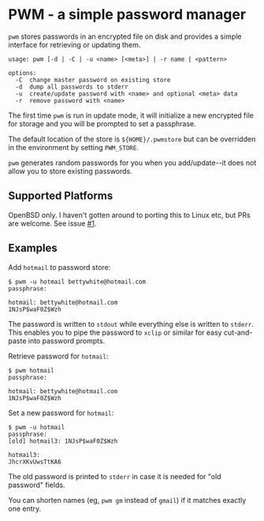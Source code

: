 PWM - a simple password manager
==

`pwm` stores passwords in an encrypted file on disk and provides a simple interface for retrieving or updating them.

```
usage: pwm [-d | -C | -u <name> [<meta>] | -r name | <pattern>

options:
  -C  change master password on existing store
  -d  dump all passwords to stderr
  -u  create/update password with <name> and optional <meta> data
  -r  remove password with <name>
```
The first time `pwm` is run in update mode, it will initialize a
new encrypted file for storage and you will be prompted to set a
passphrase.

The default location of the store is `${HOME}/.pwmstore`
but can be overridden in the environment by setting `PWM_STORE`.

`pwm` generates random passwords for you when you add/update--it does not allow you to store existing passwords.

Supported Platforms
--
OpenBSD only. I haven't gotten around to porting this to Linux etc, but PRs are welcome. See issue [#1](https://github.com/ccstolley/pwm/issues/1).


Examples
--

Add `hotmail` to password store:
```
$ pwm -u hotmail bettywhite@hotmail.com
passphrase:

hotmail: bettywhite@hotmail.com
1NJsP$waF0Z$Wzh
```
The password is written to `stdout` while everything else is written to `stderr`. This
enables you to pipe the password to `xclip` or similar for easy cut-and-paste into password prompts.

Retrieve password for `hotmail`:
```
$ pwm hotmail
passphrase:

hotmail: bettywhite@hotmail.com
1NJsP$waF0Z$Wzh
```

Set a new password for `hotmail`:
```
$ pwm -u hotmail
passphrase:
[old] hotmail3: 1NJsP$waF0Z$Wzh

hotmail3:
JhcrXKvUwsTtKA6
```
The old password is printed to `stderr` in case it is needed for "old password" fields.

You can shorten names (eg, `pwm gm` instead of `gmail`) if it
matches exactly one entry.
